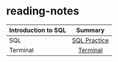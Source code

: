 # reading-notes

| Introduction to SQL       | Summary
| :---                      |   :----:
|SQL                        | [SQL Practice](./sql.md)
|Terminal                   | [Terminal](./terminal.md)
